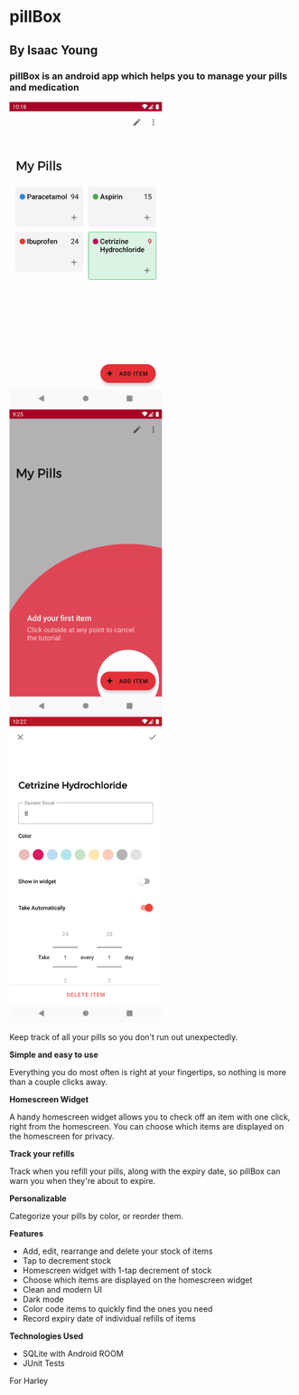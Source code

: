 # pillBox 
## By Isaac Young

### pillBox is an android app which helps you to manage your pills and medication

<p float="left">
  <img src="readMeImages/home_screen_gif_compressed.gif"  width="270" height="540">
  <img src="readMeImages/onboarding.gif"  width="270" height="540">
  <img src="readMeImages/edit_item.png"  width="270" height="540">
 </p>



Keep track of all your pills so you don't run out unexpectedly.

<b>Simple and easy to use</b>

Everything you do most often is right at your fingertips, so nothing is more than a couple clicks away.

<b>Homescreen Widget</b> 

A handy homescreen widget allows you to check off an item with one click, right from the homescreen. You can choose which items are displayed on the homescreen for privacy. 

<b>Track your refills</b>

Track when you refill your pills, along with the expiry date, so pillBox can warn you when they're about to expire.

<b>Personalizable</b>

Categorize your pills by color, or reorder them.

<b>Features</b>

- Add, edit, rearrange and delete your stock of items
- Tap to decrement stock
- Homescreen widget with 1-tap decrement of stock
- Choose which items are displayed on the homescreen widget
- Clean and modern UI
- Dark mode
- Color code items to quickly find the ones you need 
- Record expiry date of individual refills of items

<b>Technologies Used</b>
- SQLite with Android ROOM
- JUnit Tests



For Harley

